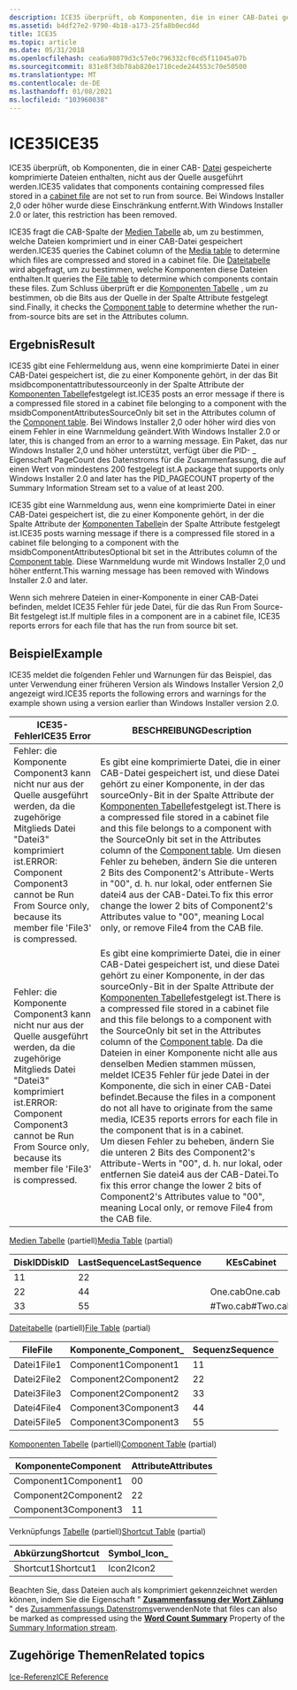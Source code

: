 ```yaml
---
description: ICE35 überprüft, ob Komponenten, die in einer CAB-Datei gespeicherte komprimierte Dateien enthalten, nicht aus der Quelle ausgeführt werden. Bei Windows Installer 2,0 oder höher wurde diese Einschränkung entfernt.
ms.assetid: b4df27e2-9790-4b18-a173-25fa8b0ecd4d
title: ICE35
ms.topic: article
ms.date: 05/31/2018
ms.openlocfilehash: cea6a98079d3c57e0c796332cf0cd5f11045a07b
ms.sourcegitcommit: 831e8f3db78ab820e1710cede244553c70e50500
ms.translationtype: MT
ms.contentlocale: de-DE
ms.lasthandoff: 01/08/2021
ms.locfileid: "103960038"
---
```

# <a name="ice35"></a><span data-ttu-id="d38bc-104">ICE35</span><span class="sxs-lookup"><span data-stu-id="d38bc-104">ICE35</span></span>

<span data-ttu-id="d38bc-105">ICE35 überprüft, ob Komponenten, die in einer CAB- [Datei](cabinet-files.md) gespeicherte komprimierte Dateien enthalten, nicht aus der Quelle ausgeführt werden.</span><span class="sxs-lookup"><span data-stu-id="d38bc-105">ICE35 validates that components containing compressed files stored in a [cabinet file](cabinet-files.md) are not set to run from source.</span></span> <span data-ttu-id="d38bc-106">Bei Windows Installer 2,0 oder höher wurde diese Einschränkung entfernt.</span><span class="sxs-lookup"><span data-stu-id="d38bc-106">With Windows Installer 2.0 or later, this restriction has been removed.</span></span>

<span data-ttu-id="d38bc-107">ICE35 fragt die CAB-Spalte der [Medien Tabelle](media-table.md) ab, um zu bestimmen, welche Dateien komprimiert und in einer CAB-Datei gespeichert werden.</span><span class="sxs-lookup"><span data-stu-id="d38bc-107">ICE35 queries the Cabinet column of the [Media table](media-table.md) to determine which files are compressed and stored in a cabinet file.</span></span> <span data-ttu-id="d38bc-108">Die [Dateitabelle](file-table.md) wird abgefragt, um zu bestimmen, welche Komponenten diese Dateien enthalten.</span><span class="sxs-lookup"><span data-stu-id="d38bc-108">It queries the [File table](file-table.md) to determine which components contain these files.</span></span> <span data-ttu-id="d38bc-109">Zum Schluss überprüft er die [Komponenten Tabelle](component-table.md) , um zu bestimmen, ob die Bits aus der Quelle in der Spalte Attribute festgelegt sind.</span><span class="sxs-lookup"><span data-stu-id="d38bc-109">Finally, it checks the [Component table](component-table.md) to determine whether the run-from-source bits are set in the Attributes column.</span></span>

## <a name="result"></a><span data-ttu-id="d38bc-110">Ergebnis</span><span class="sxs-lookup"><span data-stu-id="d38bc-110">Result</span></span>

<span data-ttu-id="d38bc-111">ICE35 gibt eine Fehlermeldung aus, wenn eine komprimierte Datei in einer CAB-Datei gespeichert ist, die zu einer Komponente gehört, in der das Bit msidbcomponentattributessourceonly in der Spalte Attribute der [Komponenten Tabelle](component-table.md)festgelegt ist.</span><span class="sxs-lookup"><span data-stu-id="d38bc-111">ICE35 posts an error message if there is a compressed file stored in a cabinet file belonging to a component with the msidbComponentAttributesSourceOnly bit set in the Attributes column of the [Component table](component-table.md).</span></span> <span data-ttu-id="d38bc-112">Bei Windows Installer 2,0 oder höher wird dies von einem Fehler in eine Warnmeldung geändert.</span><span class="sxs-lookup"><span data-stu-id="d38bc-112">With Windows Installer 2.0 or later, this is changed from an error to a warning message.</span></span> <span data-ttu-id="d38bc-113">Ein Paket, das nur Windows Installer 2,0 und höher unterstützt, verfügt über die PID- \_ Eigenschaft PageCount des Datenstroms für die Zusammenfassung, die auf einen Wert von mindestens 200 festgelegt ist.</span><span class="sxs-lookup"><span data-stu-id="d38bc-113">A package that supports only Windows Installer 2.0 and later has the PID\_PAGECOUNT property of the Summary Information Stream set to a value of at least 200.</span></span>

<span data-ttu-id="d38bc-114">ICE35 gibt eine Warnmeldung aus, wenn eine komprimierte Datei in einer CAB-Datei gespeichert ist, die zu einer Komponente gehört, in der die Spalte Attribute der [Komponenten Tabelle](component-table.md)in der Spalte Attribute festgelegt ist.</span><span class="sxs-lookup"><span data-stu-id="d38bc-114">ICE35 posts warning message if there is a compressed file stored in a cabinet file belonging to a component with the msidbComponentAttributesOptional bit set in the Attributes column of the [Component table](component-table.md).</span></span> <span data-ttu-id="d38bc-115">Diese Warnmeldung wurde mit Windows Installer 2,0 und höher entfernt.</span><span class="sxs-lookup"><span data-stu-id="d38bc-115">This warning message has been removed with Windows Installer 2.0 and later.</span></span>

<span data-ttu-id="d38bc-116">Wenn sich mehrere Dateien in einer-Komponente in einer CAB-Datei befinden, meldet ICE35 Fehler für jede Datei, für die das Run From Source-Bit festgelegt ist.</span><span class="sxs-lookup"><span data-stu-id="d38bc-116">If multiple files in a component are in a cabinet file, ICE35 reports errors for each file that has the run from source bit set.</span></span>

## <a name="example"></a><span data-ttu-id="d38bc-117">Beispiel</span><span class="sxs-lookup"><span data-stu-id="d38bc-117">Example</span></span>

<span data-ttu-id="d38bc-118">ICE35 meldet die folgenden Fehler und Warnungen für das Beispiel, das unter Verwendung einer früheren Version als Windows Installer Version 2,0 angezeigt wird.</span><span class="sxs-lookup"><span data-stu-id="d38bc-118">ICE35 reports the following errors and warnings for the example shown using a version earlier than Windows Installer version 2.0.</span></span>



| <span data-ttu-id="d38bc-119">ICE35-Fehler</span><span class="sxs-lookup"><span data-stu-id="d38bc-119">ICE35 Error</span></span>                                                                                                | <span data-ttu-id="d38bc-120">BESCHREIBUNG</span><span class="sxs-lookup"><span data-stu-id="d38bc-120">Description</span></span>                                                                                                                                                                                                                                                                                                                                                                                                                                                                                                                |
|------------------------------------------------------------------------------------------------------------|----------------------------------------------------------------------------------------------------------------------------------------------------------------------------------------------------------------------------------------------------------------------------------------------------------------------------------------------------------------------------------------------------------------------------------------------------------------------------------------------------------------------------|
| <span data-ttu-id="d38bc-121">Fehler: die Komponente Component3 kann nicht nur aus der Quelle ausgeführt werden, da die zugehörige Mitglieds Datei "Datei3" komprimiert ist.</span><span class="sxs-lookup"><span data-stu-id="d38bc-121">ERROR: Component Component3 cannot be Run From Source only, because its member file 'File3' is compressed.</span></span> | <span data-ttu-id="d38bc-122">Es gibt eine komprimierte Datei, die in einer CAB-Datei gespeichert ist, und diese Datei gehört zu einer Komponente, in der das sourceOnly-Bit in der Spalte Attribute der [Komponenten Tabelle](component-table.md)festgelegt ist.</span><span class="sxs-lookup"><span data-stu-id="d38bc-122">There is a compressed file stored in a cabinet file and this file belongs to a component with the SourceOnly bit set in the Attributes column of the [Component table](component-table.md).</span></span> <span data-ttu-id="d38bc-123">Um diesen Fehler zu beheben, ändern Sie die unteren 2 Bits des Component2's Attribute-Werts in "00", d. h. nur lokal, oder entfernen Sie datei4 aus der CAB-Datei.</span><span class="sxs-lookup"><span data-stu-id="d38bc-123">To fix this error change the lower 2 bits of Component2's Attributes value to "00", meaning Local only, or remove File4 from the CAB file.</span></span><br/>                                                                                                                                                                         |
| <span data-ttu-id="d38bc-124">Fehler: die Komponente Component3 kann nicht nur aus der Quelle ausgeführt werden, da die zugehörige Mitglieds Datei "Datei3" komprimiert ist.</span><span class="sxs-lookup"><span data-stu-id="d38bc-124">ERROR: Component Component3 cannot be Run From Source only, because its member file 'File3' is compressed.</span></span> | <span data-ttu-id="d38bc-125">Es gibt eine komprimierte Datei, die in einer CAB-Datei gespeichert ist, und diese Datei gehört zu einer Komponente, in der das sourceOnly-Bit in der Spalte Attribute der [Komponenten Tabelle](component-table.md)festgelegt ist.</span><span class="sxs-lookup"><span data-stu-id="d38bc-125">There is a compressed file stored in a cabinet file and this file belongs to a component with the SourceOnly bit set in the Attributes column of the [Component table](component-table.md).</span></span> <span data-ttu-id="d38bc-126">Da die Dateien in einer Komponente nicht alle aus denselben Medien stammen müssen, meldet ICE35 Fehler für jede Datei in der Komponente, die sich in einer CAB-Datei befindet.</span><span class="sxs-lookup"><span data-stu-id="d38bc-126">Because the files in a component do not all have to originate from the same media, ICE35 reports errors for each file in the component that is in a cabinet.</span></span><br/> <span data-ttu-id="d38bc-127">Um diesen Fehler zu beheben, ändern Sie die unteren 2 Bits des Component2's Attribute-Werts in "00", d. h. nur lokal, oder entfernen Sie datei4 aus der CAB-Datei.</span><span class="sxs-lookup"><span data-stu-id="d38bc-127">To fix this error change the lower 2 bits of Component2's Attributes value to "00", meaning Local only, or remove File4 from the CAB file.</span></span><br/> |



 

<span data-ttu-id="d38bc-128">[Medien Tabelle](media-table.md) (partiell)</span><span class="sxs-lookup"><span data-stu-id="d38bc-128">[Media Table](media-table.md) (partial)</span></span>



| <span data-ttu-id="d38bc-129">DiskID</span><span class="sxs-lookup"><span data-stu-id="d38bc-129">DiskID</span></span> | <span data-ttu-id="d38bc-130">LastSequence</span><span class="sxs-lookup"><span data-stu-id="d38bc-130">LastSequence</span></span> | <span data-ttu-id="d38bc-131">KEs</span><span class="sxs-lookup"><span data-stu-id="d38bc-131">Cabinet</span></span>   |
|--------|--------------|-----------|
| <span data-ttu-id="d38bc-132">1</span><span class="sxs-lookup"><span data-stu-id="d38bc-132">1</span></span>      | <span data-ttu-id="d38bc-133">2</span><span class="sxs-lookup"><span data-stu-id="d38bc-133">2</span></span>            |           |
| <span data-ttu-id="d38bc-134">2</span><span class="sxs-lookup"><span data-stu-id="d38bc-134">2</span></span>      | <span data-ttu-id="d38bc-135">4</span><span class="sxs-lookup"><span data-stu-id="d38bc-135">4</span></span>            | <span data-ttu-id="d38bc-136">One.cab</span><span class="sxs-lookup"><span data-stu-id="d38bc-136">One.cab</span></span>   |
| <span data-ttu-id="d38bc-137">3</span><span class="sxs-lookup"><span data-stu-id="d38bc-137">3</span></span>      | <span data-ttu-id="d38bc-138">5</span><span class="sxs-lookup"><span data-stu-id="d38bc-138">5</span></span>            | <span data-ttu-id="d38bc-139">\#Two.cab</span><span class="sxs-lookup"><span data-stu-id="d38bc-139">\#Two.cab</span></span> |



 

<span data-ttu-id="d38bc-140">[Dateitabelle](file-table.md) (partiell)</span><span class="sxs-lookup"><span data-stu-id="d38bc-140">[File Table](file-table.md) (partial)</span></span>



| <span data-ttu-id="d38bc-141">File</span><span class="sxs-lookup"><span data-stu-id="d38bc-141">File</span></span>  | <span data-ttu-id="d38bc-142">Komponente\_</span><span class="sxs-lookup"><span data-stu-id="d38bc-142">Component\_</span></span> | <span data-ttu-id="d38bc-143">Sequenz</span><span class="sxs-lookup"><span data-stu-id="d38bc-143">Sequence</span></span> |
|-------|-------------|----------|
| <span data-ttu-id="d38bc-144">Datei1</span><span class="sxs-lookup"><span data-stu-id="d38bc-144">File1</span></span> | <span data-ttu-id="d38bc-145">Component1</span><span class="sxs-lookup"><span data-stu-id="d38bc-145">Component1</span></span>  | <span data-ttu-id="d38bc-146">1</span><span class="sxs-lookup"><span data-stu-id="d38bc-146">1</span></span>        |
| <span data-ttu-id="d38bc-147">Datei2</span><span class="sxs-lookup"><span data-stu-id="d38bc-147">File2</span></span> | <span data-ttu-id="d38bc-148">Component2</span><span class="sxs-lookup"><span data-stu-id="d38bc-148">Component2</span></span>  | <span data-ttu-id="d38bc-149">2</span><span class="sxs-lookup"><span data-stu-id="d38bc-149">2</span></span>        |
| <span data-ttu-id="d38bc-150">Datei3</span><span class="sxs-lookup"><span data-stu-id="d38bc-150">File3</span></span> | <span data-ttu-id="d38bc-151">Component2</span><span class="sxs-lookup"><span data-stu-id="d38bc-151">Component2</span></span>  | <span data-ttu-id="d38bc-152">3</span><span class="sxs-lookup"><span data-stu-id="d38bc-152">3</span></span>        |
| <span data-ttu-id="d38bc-153">Datei4</span><span class="sxs-lookup"><span data-stu-id="d38bc-153">File4</span></span> | <span data-ttu-id="d38bc-154">Component3</span><span class="sxs-lookup"><span data-stu-id="d38bc-154">Component3</span></span>  | <span data-ttu-id="d38bc-155">4</span><span class="sxs-lookup"><span data-stu-id="d38bc-155">4</span></span>        |
| <span data-ttu-id="d38bc-156">Datei5</span><span class="sxs-lookup"><span data-stu-id="d38bc-156">File5</span></span> | <span data-ttu-id="d38bc-157">Component3</span><span class="sxs-lookup"><span data-stu-id="d38bc-157">Component3</span></span>  | <span data-ttu-id="d38bc-158">5</span><span class="sxs-lookup"><span data-stu-id="d38bc-158">5</span></span>        |



 

<span data-ttu-id="d38bc-159">[Komponenten Tabelle](component-table.md) (partiell)</span><span class="sxs-lookup"><span data-stu-id="d38bc-159">[Component Table](component-table.md) (partial)</span></span>



| <span data-ttu-id="d38bc-160">Komponente</span><span class="sxs-lookup"><span data-stu-id="d38bc-160">Component</span></span>  | <span data-ttu-id="d38bc-161">Attribute</span><span class="sxs-lookup"><span data-stu-id="d38bc-161">Attributes</span></span> |
|------------|------------|
| <span data-ttu-id="d38bc-162">Component1</span><span class="sxs-lookup"><span data-stu-id="d38bc-162">Component1</span></span> | <span data-ttu-id="d38bc-163">0</span><span class="sxs-lookup"><span data-stu-id="d38bc-163">0</span></span>          |
| <span data-ttu-id="d38bc-164">Component2</span><span class="sxs-lookup"><span data-stu-id="d38bc-164">Component2</span></span> | <span data-ttu-id="d38bc-165">2</span><span class="sxs-lookup"><span data-stu-id="d38bc-165">2</span></span>          |
| <span data-ttu-id="d38bc-166">Component3</span><span class="sxs-lookup"><span data-stu-id="d38bc-166">Component3</span></span> | <span data-ttu-id="d38bc-167">1</span><span class="sxs-lookup"><span data-stu-id="d38bc-167">1</span></span>          |



 

<span data-ttu-id="d38bc-168">Verknüpfungs [Tabelle](shortcut-table.md) (partiell)</span><span class="sxs-lookup"><span data-stu-id="d38bc-168">[Shortcut Table](shortcut-table.md) (partial)</span></span>



| <span data-ttu-id="d38bc-169">Abkürzung</span><span class="sxs-lookup"><span data-stu-id="d38bc-169">Shortcut</span></span>  | <span data-ttu-id="d38bc-170">Symbol\_</span><span class="sxs-lookup"><span data-stu-id="d38bc-170">Icon\_</span></span> |
|-----------|--------|
| <span data-ttu-id="d38bc-171">Shortcut1</span><span class="sxs-lookup"><span data-stu-id="d38bc-171">Shortcut1</span></span> | <span data-ttu-id="d38bc-172">Icon2</span><span class="sxs-lookup"><span data-stu-id="d38bc-172">Icon2</span></span>  |



 

<span data-ttu-id="d38bc-173">Beachten Sie, dass Dateien auch als komprimiert gekennzeichnet werden können, indem Sie die Eigenschaft " [**Zusammenfassung der Wort Zählung**](word-count-summary.md) " des [Zusammenfassungs Datenstroms](summary-information-stream.md)verwenden</span><span class="sxs-lookup"><span data-stu-id="d38bc-173">Note that files can also be marked as compressed using the [**Word Count Summary**](word-count-summary.md) Property of the [Summary Information stream](summary-information-stream.md).</span></span>

## <a name="related-topics"></a><span data-ttu-id="d38bc-174">Zugehörige Themen</span><span class="sxs-lookup"><span data-stu-id="d38bc-174">Related topics</span></span>

<dl> <dt>

[<span data-ttu-id="d38bc-175">Ice-Referenz</span><span class="sxs-lookup"><span data-stu-id="d38bc-175">ICE Reference</span></span>](ice-reference.md)
</dt> </dl>

 

 




